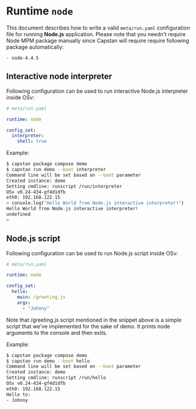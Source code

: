 # Runtime `node`
This document describes how to write a valid `meta/run.yaml` configuration file
for running **Node.js** application. Please note that you needn't require Node
MPM package manually since Capstan will require require following package automatically:

```
- node-4.4.5
```

## Interactive node interpreter
Following configuration can be used to run interactive Node.js interpreter inside OSv:

```yaml
# meta/run.yaml

runtime: node

config_set:
  interpreter:
    shell: true
```

Example:

```bash
$ capstan package compose demo
$ capstan run demo --boot interpreter
Command line will be set based on --boot parameter
Created instance: demo
Setting cmdline: runscript /run/interpreter
OSv v0.24-434-gf4d1dfb
eth0: 192.168.122.15
> console.log("Hello World from Node.js interactive interpreter!")
Hello World from Node.js interactive interpreter!
undefined
>
```

## Node.js script
Following configuration can be used to run Node.js script inside OSv:

```yaml
# meta/run.yaml

runtime: node

config_set:
  hello:
    main: /greeting.js
    args:
      - "Johnny"
```
Note that /greeting.js script mentioned in the snippet above is a simple script that we've
implemented for the sake of demo. It prints node arguments to the console and then
exits.

Example:

```bash
$ capstan package compose demo
$ capstan run demo --boot hello
Command line will be set based on --boot parameter
Created instance: demo
Setting cmdline: runscript /run/hello
OSv v0.24-434-gf4d1dfb
eth0: 192.168.122.15
Hello to:
- Johnny
```
